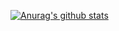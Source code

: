 [![Anurag's github stats](https://github-readme-stats.vercel.app/api?username=milliorn)](https://github.com/anuraghazra/github-readme-stats)
